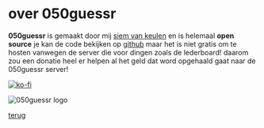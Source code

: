 # over 050guessr
**050guessr** is gemaakt door mij [siem van keulen](https://www.instagram.com/siem_van_keulen/?hl=nl) en is helemaal **open source** je kan de code bekijken op [github](https://github.com/orgs/050guessr/repositories) maar het is niet gratis om te hosten vanwegen de server die voor dingen zoals de lederboard! daarom zou een donatie heel er helpen al het geld dat word opgehaald gaat naar de 050guessr server!

[![ko-fi](https://ko-fi.com/img/githubbutton_sm.svg)](https://ko-fi.com/O5O414DRZ7)


![050guessr logo](https://050guessr.nl/logo.png)

[terug](https://050guessr.nl)